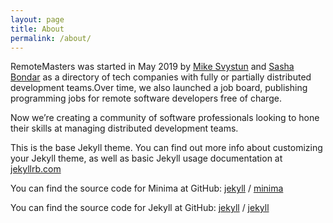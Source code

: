 ```yaml
---
layout: page
title: About
permalink: /about/
---
```


<p>
RemoteMasters was started in May 2019 by <a href='https://www.linkedin.com/in/mikesvystun/'> Mike Svystun</a> and <a href='https://www.linkedin.com/in/obondar/'>Sasha Bondar</a> as a directory of tech companies with fully or partially distributed development teams.Over time, we also launched a job board, publishing programming jobs for remote software developers free of charge.
</p>
<p>
Now we’re creating a community of software professionals looking to hone their skills at managing distributed development teams.
</p>


This is the base Jekyll theme. You can find out more info about customizing your Jekyll theme, as well as basic Jekyll usage documentation at [jekyllrb.com](https://jekyllrb.com/)

You can find the source code for Minima at GitHub:
[jekyll][jekyll-organization] /
[minima](https://github.com/jekyll/minima)

You can find the source code for Jekyll at GitHub:
[jekyll][jekyll-organization] /
[jekyll](https://github.com/jekyll/jekyll)


[jekyll-organization]: https://github.com/jekyll

